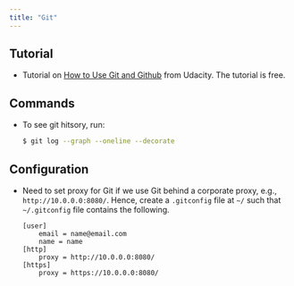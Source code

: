 ```yaml
---
title: "Git"
---
```


## Tutorial
+ Tutorial on [How to Use Git and Github](https://www.udacity.com/course/how-to-use-git-and-github--ud775) from Udacity. The tutorial is free.

## Commands
+ To see git hitsory, run:
    ```bash
    $ git log --graph --oneline --decorate
    ```

## Configuration
+ Need to set proxy for Git if we use Git behind a corporate proxy, e.g., `http://10.0.0.0:8080/`. Hence, create a `.gitconfig` file at `~/` such that `~/.gitconfig` file contains the following.
    ```
    [user]
        email = name@email.com
        name = name
    [http]
        proxy = http://10.0.0.0:8080/
    [https]
        proxy = https://10.0.0.0:8080/
    ```    